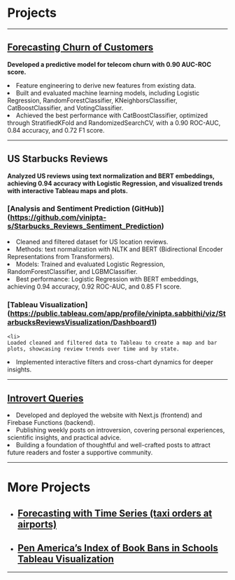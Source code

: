 # Projects

---

## [Forecasting Churn of Customers](https://github.com/vinipta-s/Forecasting_Churn_of_Customers/tree/main)

  <b>Developed a predictive model for telecom churn with 0.90 AUC-ROC score.
  </b>
  <li>
    Feature engineering to derive new features from existing data.
  </li>
  <li>
    Built and evaluated machine learning models, including Logistic Regression, RandomForestClassifier, KNeighborsClassifier, CatBoostClassifier, and VotingClassifier.
  </li>
  <li>
    Achieved the best performance with CatBoostClassifier, optimized through StratifiedKFold and RandomizedSearchCV, with a 0.90 ROC-AUC, 0.84 accuracy, and 0.72 F1 score.
  </li>

---

## US Starbucks Reviews 
<b> Analyzed US reviews using text normalization and BERT embeddings, achieving 0.94 accuracy with Logistic Regression, and visualized trends with interactive Tableau maps and plots.</b>
### [Analysis and Sentiment Prediction (GitHub)] (https://github.com/vinipta-s/Starbucks_Reviews_Sentiment_Prediction)
  <li>
    Cleaned and filtered dataset for US location reviews.
  </li>
  <li>
    Methods: text normalization with NLTK and BERT (Bidirectional Encoder Representations from Transformers). 
  </li>
  <li>
    Models: Trained and evaluated Logistic Regression, RandomForestClassifier, and LGBMClassifier.
  </li>
  <li>
    Best performance: Logistic Regression with BERT embeddings, achieving 0.94 accuracy, 0.92 ROC-AUC, and 0.85 F1 score. 
  </li>
  
### [Tableau Visualization] (https://public.tableau.com/app/profile/vinipta.sabbithi/viz/StarbucksReviewsVisualization/Dashboard1)
    <li>
    Loaded cleaned and filtered data to Tableau to create a map and bar plots, showcasing review trends over time and by state.
  </li>
  <li>
    Implemented interactive filters and cross-chart dynamics for deeper insights.
  </li>

---

## [Introvert Queries](https://introvertqueries.com/) 
  <li>
    Developed and deployed the website with Next.js (frontend) and Firebase Functions (backend). 
  </li>
  <li>
    Publishing weekly posts on introversion, covering personal experiences, scientific insights, and practical advice.
  </li>
  <li>
    Building a foundation of thoughtful and well-crafted posts to attract future readers and foster a supportive community.
  </li>

---

# More Projects

- ## [Forecasting with Time Series (taxi orders at airports)](https://github.com/vinipta-s/Time-Series-Regression-Forecasting)
- ## [Pen America’s Index of Book Bans in Schools Tableau Visualization](https://public.tableau.com/views/PenAmericasIndexofBookBansinSchools2022-23/Dashboard1?:language=en-US&publish=yes&:sid=&:redirect=auth&:display_count=n&:origin=viz_share_link) 

---

